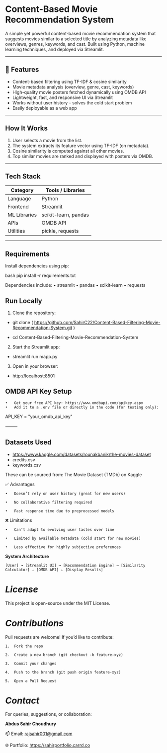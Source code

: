

#  Content-Based Movie Recommendation System

A simple yet powerful content-based movie recommendation system that suggests movies similar to a selected title by analyzing metadata like overviews, genres, keywords, and cast. Built using Python, machine learning techniques, and deployed via Streamlit.

---


## 📌 Features

-  Content-based filtering using TF-IDF & cosine similarity
-  Movie metadata analysis (overview, genre, cast, keywords)
-  High-quality movie posters fetched dynamically using OMDB API
-  Lightweight, fast, and responsive UI via Streamlit
-  Works without user history – solves the cold start problem
-  Easily deployable as a web app

---

##  How It Works

1. User selects a movie from the list.
2. The system extracts its feature vector using TF-IDF (on metadata).
3. Cosine similarity is computed against all other movies.
4. Top similar movies are ranked and displayed with posters via OMDB.

---

##  Tech Stack

| Category | Tools / Libraries |
|----------|-------------------|
| Language | Python |
| Frontend | Streamlit |
| ML Libraries | scikit-learn, pandas |
| APIs | OMDB API |
| Utilities | pickle, requests |


---

##  Requirements

Install dependencies using pip:

bash
pip install -r requirements.txt

Dependencies include:
	•	streamlit
	•	pandas
	•	scikit-learn
	•	requests


 ##  Run Locally

 
1.	Clone the repository:

- git clone ( https://github.com/SahirC22/Content-Based-Filtering-Movie-Recommendation-System.git )

- cd Content-Based-Filtering-Movie-Recommendation-System

2.	Start the Streamlit app:

- streamlit run mapp.py

3.	Open in your browser: 
 
- http://localhost:8501


##  OMDB API Key Setup

	•	Get your free API key: https://www.omdbapi.com/apikey.aspx
	•	Add it to a .env file or directly in the code (for testing only):

API_KEY = "your_omdb_api_key"



⸻

##  Datasets Used

- https://www.kaggle.com/datasets/rounakbanik/the-movies-dataset
- credits.csv 
- keywords.csv
	
These can be sourced from: The Movie Dataset (TMDb) on Kaggle


✅ Advantages

	•	Doesn’t rely on user history (great for new users)
 
	•	No collaborative filtering required
 
	•	Fast response time due to preprocessed models

❌ Limitations

	•	Can’t adapt to evolving user tastes over time
 
	•	Limited by available metadata (cold start for new movies)
 
	•	Less effective for highly subjective preferences


**System Architecture**

``[User] → [Streamlit UI] → [Recommendation Engine] → [Similarity Calculator]
                                     ↓
                               [OMDB API]
                                     ↓
                             [Display Results]``


# *License*

This project is open-source under the MIT License.


# *Contributions*

Pull requests are welcome! If you’d like to contribute:

	1.	Fork the repo
 
	2.	Create a new branch (git checkout -b feature-xyz)
 
	3.	Commit your changes
 
	4.	Push to the branch (git push origin feature-xyz)
 
	5.	Open a Pull Request



# *Contact*

For queries, suggestions, or collaboration:

**Abdus Sahir Choudhury**

📫 Email: rajsahir001@gmail.com

🌐 Portfolio: https://sahirportfolio.carrd.co

